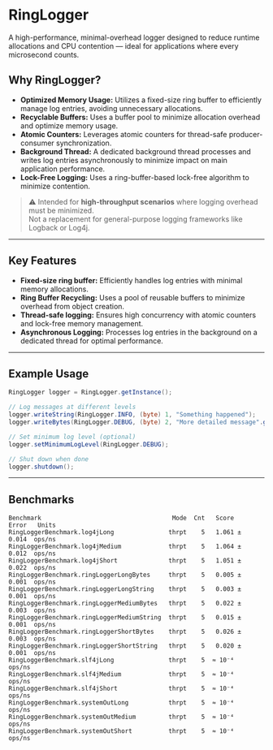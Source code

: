 # RingLogger

A high-performance, minimal-overhead logger designed to reduce runtime allocations and CPU contention — ideal for applications where every microsecond counts.

## Why RingLogger?

- **Optimized Memory Usage:** Utilizes a fixed-size ring buffer to efficiently manage log entries, avoiding unnecessary allocations.
- **Recyclable Buffers:** Uses a buffer pool to minimize allocation overhead and optimize memory usage.
- **Atomic Counters:** Leverages atomic counters for thread-safe producer-consumer synchronization.
- **Background Thread:** A dedicated background thread processes and writes log entries asynchronously to minimize impact on main application performance.
- **Lock-Free Logging:** Uses a ring-buffer-based lock-free algorithm to minimize contention.

> ⚠️ Intended for **high-throughput scenarios** where logging overhead must be minimized.  
> Not a replacement for general-purpose logging frameworks like Logback or Log4j.

---

## Key Features

- **Fixed-size ring buffer:** Efficiently handles log entries with minimal memory allocations.
- **Ring Buffer Recycling:** Uses a pool of reusable buffers to minimize overhead from object creation.
- **Thread-safe logging:** Ensures high concurrency with atomic counters and lock-free memory management.
- **Asynchronous Logging:** Processes log entries in the background on a dedicated thread for optimal performance.

---

## Example Usage

```java
RingLogger logger = RingLogger.getInstance();

// Log messages at different levels
logger.writeString(RingLogger.INFO, (byte) 1, "Something happened");
logger.writeBytes(RingLogger.DEBUG, (byte) 2, "More detailed message".getBytes());

// Set minimum log level (optional)
logger.setMinimumLogLevel(RingLogger.DEBUG);

// Shut down when done
logger.shutdown();
```

---

## Benchmarks
```
Benchmark                                    Mode  Cnt   Score    Error   Units
RingLoggerBenchmark.log4jLong               thrpt    5   1.061 ±  0.014  ops/ns
RingLoggerBenchmark.log4jMedium             thrpt    5   1.064 ±  0.012  ops/ns
RingLoggerBenchmark.log4jShort              thrpt    5   1.051 ±  0.022  ops/ns
RingLoggerBenchmark.ringLoggerLongBytes     thrpt    5   0.005 ±  0.001  ops/ns
RingLoggerBenchmark.ringLoggerLongString    thrpt    5   0.003 ±  0.001  ops/ns
RingLoggerBenchmark.ringLoggerMediumBytes   thrpt    5   0.022 ±  0.003  ops/ns
RingLoggerBenchmark.ringLoggerMediumString  thrpt    5   0.015 ±  0.001  ops/ns
RingLoggerBenchmark.ringLoggerShortBytes    thrpt    5   0.026 ±  0.003  ops/ns
RingLoggerBenchmark.ringLoggerShortString   thrpt    5   0.020 ±  0.001  ops/ns
RingLoggerBenchmark.slf4jLong               thrpt    5  ≈ 10⁻⁴           ops/ns
RingLoggerBenchmark.slf4jMedium             thrpt    5  ≈ 10⁻⁴           ops/ns
RingLoggerBenchmark.slf4jShort              thrpt    5  ≈ 10⁻⁴           ops/ns
RingLoggerBenchmark.systemOutLong           thrpt    5  ≈ 10⁻⁴           ops/ns
RingLoggerBenchmark.systemOutMedium         thrpt    5  ≈ 10⁻⁴           ops/ns
RingLoggerBenchmark.systemOutShort          thrpt    5  ≈ 10⁻⁴           ops/ns
```
